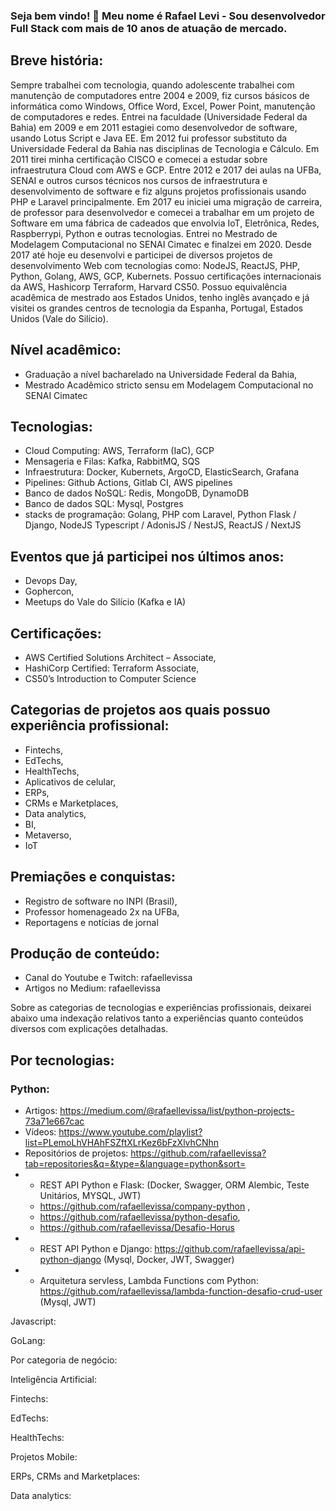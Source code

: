 ### Seja bem vindo! 👋 Meu nome é Rafael Levi - Sou desenvolvedor Full Stack com mais de 10 anos de atuação de mercado.

## Breve história: 
Sempre trabalhei com tecnologia, quando adolescente trabalhei com manutenção de computadores entre 2004 e 2009, fiz cursos básicos de informática como Windows, Office Word, Excel, Power Point, manutenção de computadores e redes. Entrei na faculdade (Universidade Federal da Bahia) em 2009 e em 2011 estagiei como desenvolvedor de software, usando Lotus Script e Java EE. Em 2012 fui professor substituto da Universidade Federal da Bahia nas disciplinas de Tecnologia e Cálculo. Em 2011 tirei minha certificação CISCO e comecei a estudar sobre infraestrutura Cloud com AWS e GCP. Entre 2012 e 2017 dei aulas na UFBa, SENAI e outros cursos técnicos nos cursos de infraestrutura e desenvolvimento de software e fiz alguns projetos profissionais usando PHP e Laravel principalmente. Em 2017 eu iniciei uma migração de carreira, de professor para desenvolvedor e comecei a trabalhar em um projeto de Software em uma fábrica de cadeados que envolvia IoT, Eletrônica, Redes, Raspberrypi, Python e outras tecnologias. Entrei no Mestrado de Modelagem Computacional no SENAI Cimatec e finalzei em 2020. Desde 2017 até hoje eu desenvolvi e participei de diversos projetos de desenvolvimento Web com tecnologias como: NodeJS, ReactJS, PHP, Python, Golang, AWS, GCP, Kubernets. Possuo certificações internacionais da AWS, Hashicorp Terraform, Harvard CS50. Possuo equivalência acadêmica de mestrado aos Estados Unidos, tenho inglês avançado e já visitei os grandes centros de tecnologia da Espanha, Portugal, Estados Unidos (Vale do Silício).

## Nível acadêmico:
- Graduação a nível bacharelado na Universidade Federal da Bahia,
- Mestrado Acadêmico stricto sensu em Modelagem Computacional no SENAI Cimatec

## Tecnologias:
- Cloud Computing: AWS, Terraform (IaC), GCP
- Mensageria e Filas: Kafka, RabbitMQ, SQS
- Infraestrutura: Docker, Kubernets, ArgoCD, ElasticSearch, Grafana
- Pipelines: Github Actions, Gitlab CI, AWS pipelines
- Banco de dados NoSQL: Redis, MongoDB, DynamoDB
- Banco de dados SQL: Mysql, Postgres
- stacks de programação: Golang, PHP com Laravel, Python Flask / Django, NodeJS Typescript / AdonisJS / NestJS, ReactJS / NextJS

## Eventos que já participei nos últimos anos: 
- Devops Day,
- Gophercon,
- Meetups do Vale do Silício (Kafka e IA)

## Certificações: 
- AWS Certified Solutions Architect – Associate,
- HashiCorp Certified: Terraform Associate,
- CS50’s Introduction to Computer Science

## Categorias de projetos aos quais possuo experiência profissional:
- Fintechs,
- EdTechs,
- HealthTechs,
- Aplicativos de celular,
- ERPs,
- CRMs e Marketplaces,
- Data analytics,
- BI,
- Metaverso,
- IoT

## Premiações e conquistas:
- Registro de software no INPI (Brasil), 
- Professor homenageado 2x na UFBa,
- Reportagens e notícias de jornal

## Produção de conteúdo:
- Canal do Youtube e Twitch: rafaellevissa
- Artigos no Medium: rafaellevissa

Sobre as categorias de tecnologias e experiências profissionais, deixarei abaixo uma indexação relativos tanto a experiências quanto conteúdos diversos com explicações detalhadas.

## Por tecnologias:
### Python:
- Artigos: https://medium.com/@rafaellevissa/list/python-projects-73a71e667cac
- Vídeos: https://www.youtube.com/playlist?list=PLemoLhVHAhFSZftXLrKez6bFzXlvhCNhn
- Repositórios de projetos: https://github.com/rafaellevissa?tab=repositories&q=&type=&language=python&sort=
- - REST API Python e Flask: (Docker, Swagger, ORM Alembic, Teste Unitários, MYSQL, JWT)
  - https://github.com/rafaellevissa/company-python ,
  - https://github.com/rafaellevissa/python-desafio,
  - https://github.com/rafaellevissa/Desafio-Horus
- - REST API Python e Django: https://github.com/rafaellevissa/api-python-django (Mysql, Docker, JWT, Swagger)
- - Arquitetura servless, Lambda Functions com Python: https://github.com/rafaellevissa/lambda-function-desafio-crud-user (Mysql, JWT)



Javascript:

GoLang:


Por categoria de negócio:

Inteligência Artificial:

Fintechs:

EdTechs:

HealthTechs:

Projetos Mobile:

ERPs, CRMs and Marketplaces:

Data analytics:






<!--
**rafaellevissa/rafaellevissa** is a ✨ _special_ ✨ repository because its `README.md` (this file) appears on your GitHub profile.

Here are some ideas to get you started:

- 🔭 I’m currently working on ...
- 🌱 I’m currently learning ...
- 👯 I’m looking to collaborate on ...
- 🤔 I’m looking for help with ...
- 💬 Ask me about ...
- 📫 How to reach me: ...
- 😄 Pronouns: ...
- ⚡ Fun fact: ...
-->
